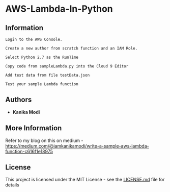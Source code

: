 # AWS-Lambda-In-Python

## Information

```
Login to the AWS Console.
```

```
Create a new author from scratch function and an IAM Role.
```

```
Select Python 2.7 as the RunTime
```

```
Copy code from sampleLambda.py into the Cloud 9 Editor
```

```
Add test data from file testData.json
```

```
Test your sample Lambda function
```

## Authors

* **Kanika Modi**

## More Information

Refer to my blog on this on medium - https://medium.com/@iamkanikamodi/write-a-sample-aws-lambda-function-c616f1e18975

## License

This project is licensed under the MIT License - see the [LICENSE.md](LICENSE.md) file for details
